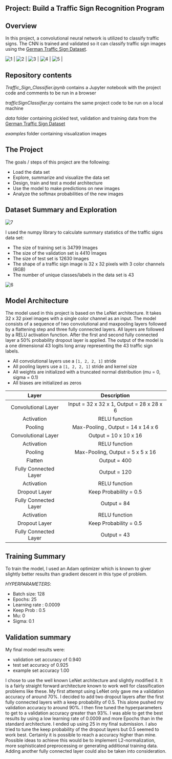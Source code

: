 ## Project: Build a Traffic Sign Recognition Program

Overview
---
In this project, a convolutional neural network is utilized to classify traffic signs. The CNN is trained and validated so it can classify traffic sign images using the [German Traffic Sign Dataset](http://benchmark.ini.rub.de/?section=gtsrb&subsection=dataset).


[//]: # (Image References)

[image1]: ./examples/Img1.jpg "1"
[image2]: ./examples/Img2.jpg "2"
[image3]: ./examples/Img3.jpg "3"
[image4]: ./examples/Img4.jpg "4"
[image5]: ./examples/Img5.jpg "5"
[image6]: ./examples/.LabelDistribution.png "6"
[image7]: ./examples/dataExample.png "7"


![1][image1]    | ![2][image2] | ![3][image3] | ![4][image4] | ![5][image5]  |

Repository contents
---

*Traffic_Sign_Classifier.ipynb* contains a Jupyter notebook with the project code and comments to be run in a browser

*trafficSignClassifier.py* contains the same project code to be run on a local machine

*data* folder containing pickled test, validation and training data from the [German Traffic Sign Dataset](http://benchmark.ini.rub.de/?section=gtsrb&subsection=dataset)

*examples* folder containing visualization images



The Project
---
The goals / steps of this project are the following:
* Load the data set
* Explore, summarize and visualize the data set
* Design, train and test a model architecture
* Use the model to make predictions on new images
* Analyze the softmax probabilities of the new images



Dataset Summary and Exploration
---

![7][image7]

I used the numpy library to calculate summary statistics of the traffic signs data set:
* The size of training set is 34799 Images
* The size of the validation set is 4410 Images
* The size of test set is 12630 Images
* The shape of a traffic sign image is 32 x 32 pixels with 3 color channels (RGB)
* The number of unique classes/labels in the data set is 43

![6][image6]


Model Architecture
---

The model used in this project is based on the LeNet architecture. It takes 32 x 32 pixel images with a
single color channel as an input. The model consists of a sequence of two convolutional and maxpooling layers followed by a flattening step and three fully connected layers. All layers are followed
by a RELU activation function. After the first and second fully connected layer a 50% probability
dropout layer is applied. The output of the model is a one dimensional 43 logits long array
representing the 43 traffic sign labels.

* All convolutional layers use a `[1, 2, 2, 1]` stride
* All pooling layers use a `[1, 2, 2, 1]` stride and kernel size
* All weights are initialized with a truncated normal distribution (mu = 0, sigma = 0.1)
* All biases are initialized as zeros


Layer                    | Description                                |
:-----------------------:|:------------------------------------------:|
Convolutional Layer      | Input = 32 x 32 x 1, Output = 28 x 28 x 6  |
Activation               | RELU function                              |
Pooling                  | Max-Pooling , Output = 14 x 14 x 6         |
Convolutional Layer      | Output = 10 x 10 x 16                      |
Activation               | RELU function                              |
Pooling                  | Max-Pooling, Output = 5 x 5 x 16           |
Flatten                  | Output = 400                               |
Fully Connected Layer    | Output = 120                               |
Activation               | RELU function                              |
Dropout Layer            | Keep Probability = 0.5                     |
Fully Connected Layer    | Output = 84                                |
Activation               | RELU function                              |
Dropout Layer            | Keep Probability = 0.5                     |
Fully Connected Layer    | Output = 43                                |


Training Summary
---

To train the model, I used an Adam optimizer which is known to giver slightly better results than
gradient descent in this type of problem.

*HYPERPARAMETERS*:
* Batch size: 128
* Epochs: 25
* Learning rate : 0.0009
* Keep Prob : 0.5
* Mu: 0
* Sigma: 0.1

Validation summary
---
My final model results were:
* validation set accuracy of 0.940
* test set accuracy of 0.925
* example set accuracy 1.00

I chose to use the well known LeNet architecture and slightly modified it.
It is a fairly straight forward architecture known to work well for classification problems like these. My first attempt using LeNet
only gave me a validation accuracy of around 70%. I decided to add two dropout layers after the first
fully connected layers with a keep probability of 0.5. This alone pushed my validation accuracy to
around 90%. I then fine tuned the hyperparameters to get to a validation accuracy greater than 93%.
I was able to get the best results by using a low learning rate of 0.0009 and more Epochs than in the
standard architecture. I ended up using 25 in my final submission. I also tried to tune the keep
probability of the dropout layers but 0.5 seemed to work best.
Certainly it is possible to reach a accuracy higher than mine. Possible ideas to achieve this would be
to implement L2-normalization, more sophisticated preprocessing or generating additional training
data. Adding another fully connected layer could also be taken into consideration.
